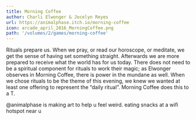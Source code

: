 ```yaml
---
title: Morning Coffee
author: Charli Elwonger & Jocelyn Reyes 
url: https://animalphase.itch.io/morning-coffee
icon: arcade_april_2016_MorningCoffee.png
path: '/volumes/2/games/morning-coffee'
---
```

Rituals prepare us. When we pray, or read our horoscope, or meditate, we get
the sense of having set something straight. Afterwards we are more prepared to
receive what the world has for us today. There does not need to be a spiritual
component for rituals to work their magic; as Elwonger observes in Morning
Coffee, there is power in the mundane as well. When we chose rituals to be the
theme of this evening, we knew we wanted at least one offering to represent
the “daily ritual”. Morning Coffee does this to a T.

@animalphase is making art to help u feel weird. eating snacks at a wifi
hotspot near u